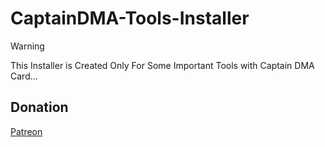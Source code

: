 # CaptainDMA-Tools-Installer

>[!WARNING]
> This Installer is Created Only For Some Important Tools with Captain DMA Card...

## Donation

[Patreon](https://www.patreon.com/c/riritoninigaya)
